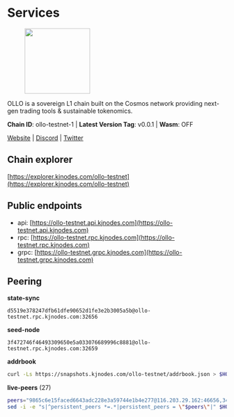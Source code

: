 # Services

<figure><img src="https://raw.githubusercontent.com/kj89/testnet_manuals/main/pingpub/logos/ollo.png" width="150" alt=""><figcaption></figcaption></figure>

OLLO is a sovereign L1 chain built on the Cosmos network providing  next-gen trading tools & sustainable tokenomics.

**Chain ID**: ollo-testnet-1 | **Latest Version Tag**: v0.0.1 | **Wasm**: OFF

[Website](https://www.ollostation.zone) | [Discord](https://discord.com/invite/GxBqZ9mSSm) | [Twitter](https://twitter.com/OLLOStation)




## Chain explorer
[https://explorer.kjnodes.com/ollo-testnet](https://explorer.kjnodes.com/ollo-testnet)

## Public endpoints

* api: [https://ollo-testnet.api.kjnodes.com](https://ollo-testnet.api.kjnodes.com)
* rpc: [https://ollo-testnet.rpc.kjnodes.com](https://ollo-testnet.rpc.kjnodes.com)
* grpc: [https://ollo-testnet.grpc.kjnodes.com](https://ollo-testnet.grpc.kjnodes.com)

## Peering

**state-sync**

```text
d5519e378247dfb61dfe90652d1fe3e2b3005a5b@ollo-testnet.rpc.kjnodes.com:32656
```

**seed-node**

```text
3f472746f46493309650e5a033076689996c8881@ollo-testnet.rpc.kjnodes.com:32659
```

**addrbook**
```bash
curl -Ls https://snapshots.kjnodes.com/ollo-testnet/addrbook.json > $HOME/.ollo/config/addrbook.json
```

**live-peers** (27)
```bash
peers="9865c6e15faced6643adc228e3a59744e1b4e277@116.203.29.162:46656,34f4de6082a894a3b6addab6c370e62238d43649@65.109.28.55:28656,7864a2e4b42e5af76a83a8b644b9172fa1e40fa5@52.8.174.235:26656,0f99f7481a1b49701866ddbdfe71dc3b2fd792d8@109.123.244.56:26626,d5519e378247dfb61dfe90652d1fe3e2b3005a5b@65.109.68.190:32656,2a8f0fada8b8b71b8154cf30ce44aebea1b5fe3d@162.19.238.122:26656,7dc63d58dccf6777206d5cdbc1ec1b9ba5221bd5@65.108.97.58:15656,da8d3ca8e1c147f0037b1c43ad3de7174f5ec1b7@209.145.59.224:26656,5c2a752c9b1952dbed075c56c600c3a79b58c395@195.3.220.135:27006,3ea40f63890f10272201edf96d2a49e197e52091@65.108.105.48:18156,dba5e8b41c4e369418f83a449966e4eb7ca05cd4@65.109.23.114:18156,517786f9e5e9caf196fed64c2130528e0ef59643@65.109.70.23:18156,a553ae4af55d127300dd707a46e715b47a82610a@65.21.131.215:26626,1cc735dffbe3861336f07bf9f1bc29c42e0e4a55@37.187.78.201:32656,43da48176665407ebbe40f809a0ec2c84ab0579e@65.109.24.121:26656,42beefd08b5f8580177d1506220db3a548090262@65.108.195.29:26116,536c816c0d32ceb601fcf047284f65dc68c0513a@65.21.134.202:26626,ad204b3422acb2e9a364941e540c99203ec22c5c@212.23.222.93:26656,e8bdc07477c4a49acf1a4c91e3dc34fe2372169e@161.97.153.160:26656,ef2b392423003fe81c92ff8de2d08febc19b220e@142.93.36.7:26656,dd577d8f2e997d7e70495640aff124ddb70d1a21@95.217.192.222:26656,8c4a28db4a9f4a37725d504d6f87fb5e1aee0266@49.12.216.13:46656,80c6ccc9523bd59a0420e76e8355f46fb61bf74f@65.109.93.58:33656,ef8863e006ba8eaea3aa8b780b01b82b401d7bd9@84.46.252.45:56656,67d27bdbc3c444c557d555164518d8f551a922c5@136.243.103.32:46656,084a8a6866edb7ed571e5b5f023be580e5673fee@95.165.89.222:24646,69d2c02f413bea1376f5398646f0c2ce0f82d62e@141.94.73.93:26656"
sed -i -e "s|^persistent_peers *=.*|persistent_peers = \"$peers\"|" $HOME/.ollo/config/config.toml
```
